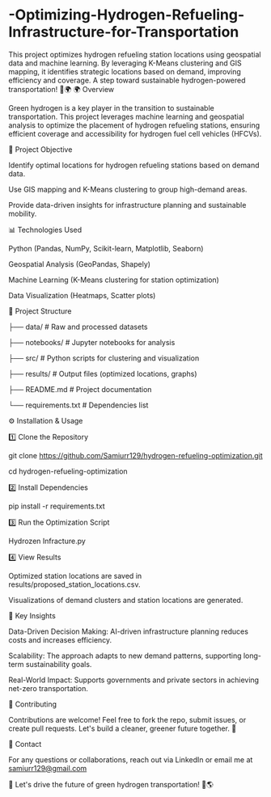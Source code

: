 # -Optimizing-Hydrogen-Refueling-Infrastructure-for-Transportation
This project optimizes hydrogen refueling station locations using geospatial data and machine learning. By leveraging K-Means clustering and GIS mapping, it identifies strategic locations based on demand, improving efficiency and coverage. A step toward sustainable hydrogen-powered transportation! 🚀🌍
🌍 Overview



Green hydrogen is a key player in the transition to sustainable transportation. This project leverages machine learning and geospatial analysis to optimize the placement of hydrogen refueling stations, ensuring efficient coverage and accessibility for hydrogen fuel cell vehicles (HFCVs).



🔬 Project Objective



Identify optimal locations for hydrogen refueling stations based on demand data.



Use GIS mapping and K-Means clustering to group high-demand areas.



Provide data-driven insights for infrastructure planning and sustainable mobility.



📊 Technologies Used



Python (Pandas, NumPy, Scikit-learn, Matplotlib, Seaborn)



Geospatial Analysis (GeoPandas, Shapely)



Machine Learning (K-Means clustering for station optimization)



Data Visualization (Heatmaps, Scatter plots)



📁 Project Structure



├── data/                      # Raw and processed datasets

├── notebooks/                 # Jupyter notebooks for analysis

├── src/                       # Python scripts for clustering and visualization

├── results/                   # Output files (optimized locations, graphs)

├── README.md                  # Project documentation

└── requirements.txt            # Dependencies list



⚙️ Installation & Usage



1️⃣ Clone the Repository



git clone https://github.com/Samiurr129/hydrogen-refueling-optimization.git

cd hydrogen-refueling-optimization



2️⃣ Install Dependencies



pip install -r requirements.txt



3️⃣ Run the Optimization Script



Hydrozen Infracture.py



4️⃣ View Results



Optimized station locations are saved in results/proposed_station_locations.csv.



Visualizations of demand clusters and station locations are generated.



📌 Key Insights



Data-Driven Decision Making: AI-driven infrastructure planning reduces costs and increases efficiency.



Scalability: The approach adapts to new demand patterns, supporting long-term sustainability goals.



Real-World Impact: Supports governments and private sectors in achieving net-zero transportation.



🤝 Contributing



Contributions are welcome! Feel free to fork the repo, submit issues, or create pull requests. Let's build a cleaner, greener future together. 🌱




📧 Contact



For any questions or collaborations, reach out via LinkedIn or email me at samiurr129@gmail.com



🚗 Let's drive the future of green hydrogen transportation! 🔋🌎

